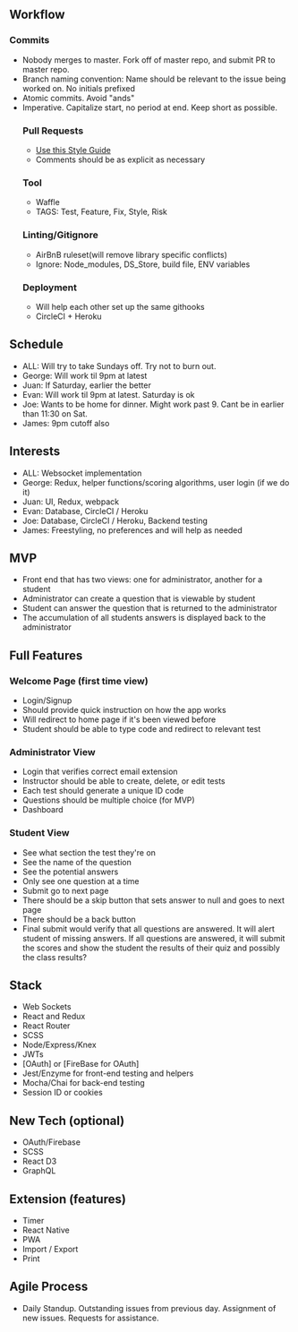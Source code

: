 ## Workflow
### Commits
- Nobody merges to master.  Fork off of master repo, and submit PR to master repo.
- Branch naming convention: Name should be relevant to the issue being worked on.  No initials prefixed
- Atomic commits.  Avoid "ands"
- Imperative. Capitalize start, no period at end.  Keep short as possible.
  ### Pull Requests
    - [Use this Style Guide](https://gist.github.com/jdiejim/0ed1c2974b46d96e0729ed80984674dc)
    - Comments should be as explicit as necessary
  ### Tool
    - Waffle
    - TAGS: Test, Feature, Fix, Style, Risk
  ### Linting/Gitignore
    - AirBnB ruleset(will remove library specific conflicts)
    - Ignore: Node_modules, DS_Store, build file, ENV variables
  ### Deployment
    - Will help each other set up the same githooks
    - CircleCI + Heroku

## Schedule
  - ALL: Will try to take Sundays off.  Try not to burn out.
  - George: Will work til 9pm at latest
  - Juan: If Saturday, earlier the better
  - Evan: Will work til 9pm at latest.  Saturday is ok
  - Joe: Wants to be home for dinner.  Might work past 9.  Cant be in earlier than 11:30 on Sat.
  - James: 9pm cutoff also

## Interests
  - ALL: Websocket implementation
  - George: Redux, helper functions/scoring algorithms, user login (if we do it)
  - Juan: UI, Redux, webpack
  - Evan: Database, CircleCI / Heroku
  - Joe: Database, CircleCI / Heroku, Backend testing
  - James: Freestyling, no preferences and will help as needed

## MVP
  - Front end that has two views: one for administrator, another for a student
  - Administrator can create a question that is viewable by student
  - Student can answer the question that is returned to the administrator
  - The accumulation of all students answers is displayed back to the administrator
 
## Full Features 
  ### Welcome Page (first time view)
  - Login/Signup
  - Should provide quick instruction on how the app works
  - Will redirect to home page if it's been viewed before
  - Student should be able to type code and redirect to relevant test
  
  ### Administrator View
  - Login that verifies correct email extension
  - Instructor should be able to create, delete, or edit tests
  - Each test should generate a unique ID code
  - Questions should be multiple choice (for MVP)
  - Dashboard
  
  ### Student View
  - See what section the test they're on
  - See the name of the question
  - See the potential answers
  - Only see one question at a time
  - Submit go to next page 
  - There should be a skip button that sets answer to null and goes to next page
  - There should be a back button
  - Final submit would verify that all questions are answered.  It will alert student of missing answers.  If all questions are answered, it will submit the scores and show the student the results of their quiz and possibly the class results?
  

## Stack
  - Web Sockets
  - React and Redux
  - React Router
  - SCSS
  - Node/Express/Knex
  - JWTs
  - [OAuth] or [FireBase for OAuth]
  - Jest/Enzyme for front-end testing and helpers
  - Mocha/Chai for back-end testing
  - Session ID or cookies
  
## New Tech (optional)
  - OAuth/Firebase
  - SCSS
  - React D3
  - GraphQL

## Extension (features)
- Timer
- React Native
- PWA 
- Import / Export
- Print

## Agile Process
  - Daily Standup.  Outstanding issues from previous day.  Assignment of new issues.  Requests for assistance.